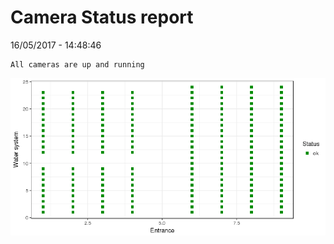 Camera Status report
================
16/05/2017 - 14:48:46

    All cameras are up and running

![](camreport_files/figure-markdown_github/unnamed-chunk-2-1.png)
